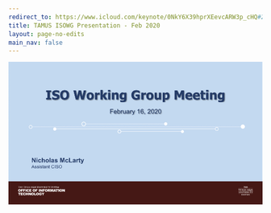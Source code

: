 ```yaml
---
redirect_to: https://www.icloud.com/keynote/0NkY6X39hprXEevcARW3p_cHQ#2020-02_ISOWG_Meeting
title: TAMUS ISOWG Presentation - Feb 2020
layout: page-no-edits
main_nav: false
---
```


![ISO Working Group Meeting](/slides/img/isowg-2020-02.jpg)
